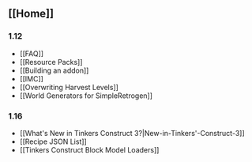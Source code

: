 ## [[Home]]

### 1.12
* [[FAQ]]
* [[Resource Packs]]
* [[Building an addon]]
* [[IMC]]
* [[Overwriting Harvest Levels]]
* [[World Generators for SimpleRetrogen]]

### 1.16
* [[What's New in Tinkers Construct 3?|New-in-Tinkers'-Construct-3]]
* [[Recipe JSON List]]
* [[Tinkers Construct Block Model Loaders]]